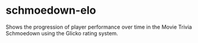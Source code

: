 # schmoedown-elo

Shows the progression of player performance over time in the Movie Trivia Schmoedown using the Glicko rating system.
